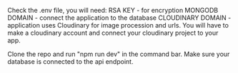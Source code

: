 Check the .env file, you will need:
RSA KEY - for encryption
MONGODB DOMAIN - connect the application to the database
CLOUDINARY DOMAIN - application uses Cloudinary for image procession and urls. You will have to make a cloudinary account and connect your cloudinary project to your app.

Clone the repo and run "npm run dev" in the command bar. Make sure your database is connected to the api endpoint.
